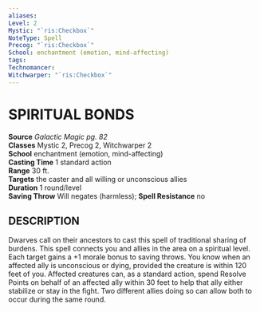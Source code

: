 ```yaml
---
aliases: 
Level: 2
Mystic: "`ris:Checkbox`"
NoteType: Spell
Precog: "`ris:Checkbox`"
School: enchantment (emotion, mind-affecting) 
tags: 
Technomancer: 
Witchwarper: "`ris:Checkbox`"
---
```

# SPIRITUAL BONDS

**Source** _Galactic Magic pg. 82_  
**Classes** Mystic 2, Precog 2, Witchwarper 2  
**School** enchantment (emotion, mind-affecting)  
**Casting Time** 1 standard action  
**Range** 30 ft.  
**Targets** the caster and all willing or unconscious allies  
**Duration** 1 round/level  
**Saving Throw** Will negates (harmless); **Spell Resistance** no

## DESCRIPTION

Dwarves call on their ancestors to cast this spell of traditional sharing of burdens. This spell connects you and allies in the area on a spiritual level. Each target gains a +1 morale bonus to saving throws. You know when an affected ally is unconscious or dying, provided the creature is within 120 feet of you. Affected creatures can, as a standard action, spend Resolve Points on behalf of an affected ally within 30 feet to help that ally either stabilize or stay in the fight. Two different allies doing so can allow both to occur during the same round.